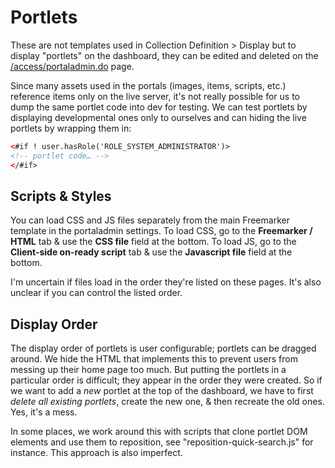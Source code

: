 # Portlets

These are not templates used in Collection Definition > Display but to display "portlets" on the dashboard, they can be edited and deleted on the [/access/portaladmin.do](https://vault.cca.edu/access/portaladmin.do) page.

Since many assets used in the portals (images, items, scripts, etc.) reference items only on the live server, it's not really possible for us to dump the same portlet code into dev for testing. We can test portlets by displaying developmental ones only to ourselves and can hiding the live portlets by wrapping them in:

```html
<#if ! user.hasRole('ROLE_SYSTEM_ADMINISTRATOR')>
<!-- portlet code… -->
</#if>
```

## Scripts & Styles

You can load CSS and JS files separately from the main Freemarker template in the portaladmin settings. To load CSS, go to the **Freemarker / HTML** tab & use the **CSS file** field at the bottom. To load JS, go to the **Client-side on-ready script** tab & use the **Javascript file** field at the bottom.

I'm uncertain if files load in the order they're listed on these pages. It's also unclear if you can control the listed order.

## Display Order

The display order of portlets is user configurable; portlets can be dragged around. We hide the HTML that implements this to prevent users from messing up their home page too much. But putting the portlets in a particular order is difficult; they appear in the order they were created. So if we want to add a _new_ portlet at the top of the dashboard, we have to first _delete all existing portlets_, create the new one, & then recreate the old ones. Yes, it's a mess.

In some places, we work around this with scripts that clone portlet DOM elements and use them to reposition, see "reposition-quick-search.js" for instance. This approach is also imperfect.
